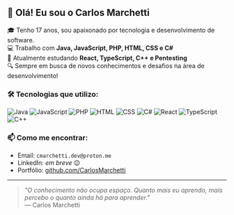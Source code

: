 ## 👋 Olá! Eu sou o Carlos Marchetti

🎓 Tenho 17 anos, sou apaixonado por tecnologia e desenvolvimento de software.  
💻 Trabalho com **Java, JavaScript, PHP, HTML, CSS e C#**  
🚀 Atualmente estudando **React, TypeScript, C++ e Pentesting**  
🔍 Sempre em busca de novos conhecimentos e desafios na área de desenvolvimento!

### 🛠️ Tecnologias que utilizo:

![Java](https://img.shields.io/badge/Java-%23ED8B00.svg?style=flat&logo=java&logoColor=white)
![JavaScript](https://img.shields.io/badge/JavaScript-%23F7DF1E.svg?style=flat&logo=javascript&logoColor=black)
![PHP](https://img.shields.io/badge/PHP-%23777BB4.svg?style=flat&logo=php&logoColor=white)
![HTML](https://img.shields.io/badge/HTML5-%23E34F26.svg?style=flat&logo=html5&logoColor=white)
![CSS](https://img.shields.io/badge/CSS3-%231572B6.svg?style=flat&logo=css3&logoColor=white)
![C#](https://img.shields.io/badge/CSharp-%23239120.svg?style=flat&logo=c-sharp&logoColor=white)
![React](https://img.shields.io/badge/React-%2320232a.svg?style=flat&logo=react&logoColor=%2361DAFB)
![TypeScript](https://img.shields.io/badge/TypeScript-%23007ACC.svg?style=flat&logo=typescript&logoColor=white)
![C++](https://img.shields.io/badge/C++-%2300599C.svg?style=flat&logo=c%2B%2B&logoColor=white)

### 📫 Como me encontrar:

- Email: `cmarchetti.dev@proton.me`
- LinkedIn: *em breve* 😉
- Portfólio: [github.com/CarlosMarchetti](https://github.com/CarlosMarchetti)

---

> _"O conhecimento não ocupa espaço. Quanto mais eu aprendo, mais percebo o quanto ainda há para aprender."_  
> — Carlos Marchetti
